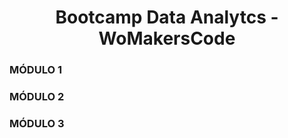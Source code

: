 <h1 align="center"> Bootcamp Data Analytcs - WoMakersCode </h1>

### MÓDULO 1
### MÓDULO 2
### MÓDULO 3
